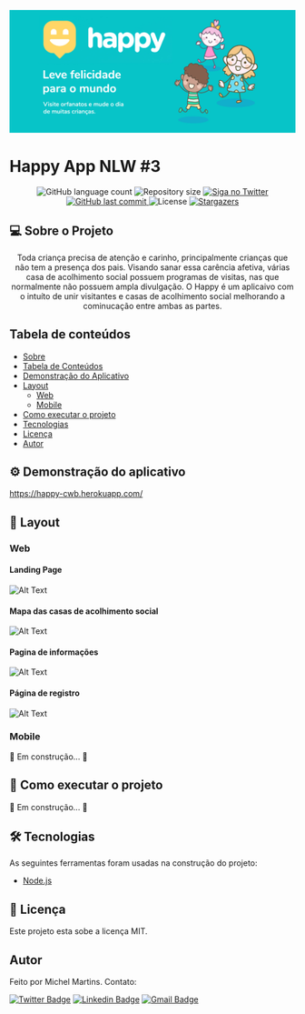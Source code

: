 ![alt Happy NLW #3](https://github.com/michelbasquiat/Happy/blob/main/public/images/banner.jpg?raw=true)


# Happy App NLW #3

<p align="center">
  <img alt="GitHub language count" src="https://img.shields.io/github/languages/count/michelbasquiat/Happy?color=%2304D361">

  <img alt="Repository size" src="https://img.shields.io/github/repo-size/michelbasquiat/Happy">

  <a href="https://www.twitter.com/michelbasquiat/">
    <img alt="Siga no Twitter" src="https://img.shields.io/twitter/url?url=https%3A%2F%2Fgithub.com%2Fmichelbasquiat%2FHappy">
  </a>

  <a href="https://github.com/michelbasquiat/Happy/commits/master">
    <img alt="GitHub last commit" src="https://img.shields.io/github/last-commit/michelbasquiat/Happy">
  </a>

  <img alt="License" src="https://img.shields.io/badge/license-MIT-brightgreen">
   <a href="https://github.com/michelbasquiat/Happy/stargazers">
    <img alt="Stargazers" src="https://img.shields.io/github/stars/michelbasquiat/Happy?style=social">
  </a>
</p>

## 💻 Sobre o Projeto

<p align="center">Toda criança precisa de atenção e carinho, principalmente crianças que não tem a presença dos pais. Visando sanar essa carência afetiva, várias casa de acolhimento social possuem programas de visitas, nas que normalmente não possuem ampla divulgação. O Happy é um aplicaivo com o intuíto de unir visitantes e casas de acolhimento social melhorando a cominucação entre ambas as partes.</p>

## Tabela de conteúdos
<!--ts-->
   * [Sobre](#-sobre-o-projeto)
   * [Tabela de Conteúdos](#tabela-de-conteúdos)
   * [Demonstração do Aplicativo](#%EF%B8%8F-demonstração-do-aplicativo)
   * [Layout](#-layout)
      * [Web](#web)
      * [Mobile](#mobile)
   * [Como executar o projeto](#-como-executar-o-projeto)
   * [Tecnologias](#-tecnologias)
   * [Licença](#-licença)
   * [Autor](#autor)
<!--te-->

## ⚙️ Demonstração do aplicativo

https://happy-cwb.herokuapp.com/

## 🎨 Layout
### Web

#### Landing Page
![Alt Text](https://media.giphy.com/media/5omXkBNgZMsxYBkAu8/giphy.gif)

#### Mapa das casas de acolhimento social
![Alt Text](https://media.giphy.com/media/5omXkBNgZMsxYBkAu8/giphy.gif)

#### Pagina de informações
![Alt Text](https://media.giphy.com/media/A48UE4gYk29MHz1uTX/giphy.gif)

#### Página de registro
![Alt Text](https://media.giphy.com/media/6GYzqKK5odOLEd2y3e/giphy.gif)

### Mobile

🚧 Em construção... 🚧

## 🚀 Como executar o projeto

🚧 Em construção... 🚧

## 🛠 Tecnologias

As seguintes ferramentas foram usadas na construção do projeto:

- [Node.js](https://nodejs.org/en/)

## 📝 Licença

Este projeto esta sobe a licença MIT.

## Autor

Feito por Michel Martins. Contato:

[![Twitter Badge](https://img.shields.io/badge/-@michelbasquiat-1ca0f1?style=flat-square&labelColor=1ca0f1&logo=twitter&logoColor=white&link=https://twitter.com/michelbasquiat)](https://twitter.com/michelbasquiat) [![Linkedin Badge](https://img.shields.io/badge/-Michel-blue?style=flat-square&logo=Linkedin&logoColor=white&link=https://www.linkedin.com/in/martins-michel-ye/)](https://www.linkedin.com/in/martins-michel-ye//) 
[![Gmail Badge](https://img.shields.io/badge/-michelbasquiat@gmail.com-c14438?style=flat-square&logo=Gmail&logoColor=white&link=mailto:michelmartinstoh@gmail.com)](mailto:michelmartinstoh@gmail.com)
